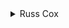 <details>
<summary>
Russ Cox
</summary>

The insight for this problem is that 0's at the end of a number come from it being divisible by 10, or equivalently, by 2 and 5. Furthermore, there are always more 2s than 5s in a factorial.

To get the last digit of the factorial, we can run a loop to calculate it modulo 10, as long as we don't include any 2s or 5s in the product. Of course, we want to exclude the same number of 2s and 5s, so that all we're really doing is ignoring 10s. So after the loop, we need to multiply in any extra 2s that didn't have 5s to cancel them out.

```cpp
/*
PROG: fact4
ID: rsc001
*/

#include <stdio.h>
#include <stdlib.h>
#include <string.h>
#include <assert.h>

void
main(void)
{
	FILE *fin, *fout;
	int n2, n5, i, j, n, digit;

	fin = fopen("fact4.in", "r");
	fout = fopen("fact4.out", "w");
	assert(fin != NULL && fout != NULL);

	fscanf(fin, "%d", &n);
	digit = 1;
	n2 = n5 = 0;
	for(i=2; i<=n; i++) {
		j = i;
		while(j%2 == 0) {
			n2++;
			j /= 2;
		}
		while(j%5 == 0) {
			n5++;
			j /= 5;
		}
		digit = (digit * j) % 10;
	}

	for(i=0; i<n2-n5; i++)
		digit = (digit * 2) % 10;

	fprintf(fout, "%d\n", digit);
	exit(0);
}
```

</details>

